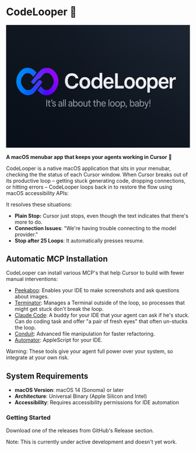 # CodeLooper 🔄

<p align="center">
  <img src="assets/banner.png" alt="CodeLooper Banner">
</p>

**A macOS menubar app that keeps your agents working in Cursor** 🔄

CodeLooper is a native macOS application that sits in your menubar, checking the the status of each Cursor window.
When Cursor breaks out of its productive loop – getting stuck generating code, dropping connections, or hitting errors – CodeLooper loops back in to restore the flow using macOS accessibility APIs:

It resolves these situations:

- **Plain Stop:** Cursor just stops, even though the text indicates that there's more to do.
- **Connection Issues**: "We're having trouble connecting to the model provider."
- **Stop after 25 Loops**: It automatically presses resume.

## Automatic MCP Installation

CodeLooper can install various MCP's that help Cursor to build with fewer manual interventions:

- [Peekaboo](https://github.com/steipete/Peekaboo): Enables your IDE to make screenshots and ask questions about images.
- [Terminator](https://github.com/steipete/Terminator): Manages a Terminal outside of the loop, so processes that might get stuck don't break the loop.
- [Claude Code](https://github.com/steipete/claude-code-mcp): A buddy for your IDE that your agent can ask if he's stuck. Can do coding task and offer "a pair of fresh eyes" that often un-stucks the loop.
- [Conduit](https://github.com/steipete/conduit-mcp): Advanced file manipulation for faster refactoring.
- [Automator](https://github.com/steipete/macos-automator-mcp): AppleScript for your IDE.

Warning: These tools give your agent full power over your system, so integrate at your own risk.

## System Requirements

- **macOS Version**: macOS 14 (Sonoma) or later
- **Architecture**: Universal Binary (Apple Silicon and Intel)
- **Accessibility**: Requires accessibility permissions for IDE automation

### Getting Started

Download one of the releases from GitHub's Release section.

Note: This is currently under active development and doesn't yet work.
